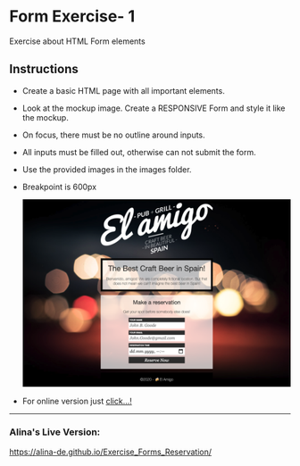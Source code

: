 # Form Exercise- 1

Exercise about HTML Form elements

## Instructions

- Create a basic HTML page with all important elements.
- Look at the mockup image. Create a RESPONSIVE Form and style it like the mockup.
- On focus, there must be no outline around inputs.
- All inputs must be filled out, otherwise can not submit the form.
- Use the provided images in the images folder.
- Breakpoint is 600px

  ![mockup-image](/images/mockup.png)

- For online version just [click...!](https://hsnakk.github.io/UIB_Data_Form_Exercise-2/)

***
### Alina's Live Version:
https://alina-de.github.io/Exercise_Forms_Reservation/
